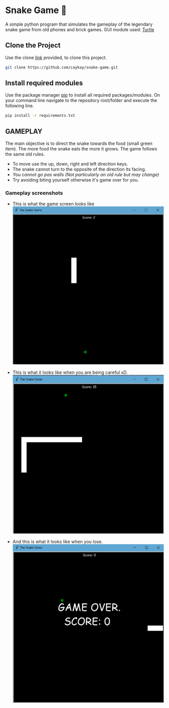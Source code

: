 # Snake Game 🐍
A simple python program that simulates the gameplay of the legendary snake game from old phones and brick games.
GUI module used: [Turtle](https://docs.python.org/3/library/turtle.html)

## Clone the Project
Use the clone [link](https://github.com/caykay/AnimatedStar) provided, to clone this project.
```bash
git clone https://github.com/caykay/snake-game.git
```

## Install required modules
Use the package manager [pip](https://pip.pypa.io/en/stable/) to install all required packages/modules.
On your command line navigate to the repository root/folder and execute the following line.

```bash
pip install -r requirements.txt
```

## GAMEPLAY
The main objective is to direct the snake towards the food (small green item).
The more food the snake eats the more it grows.
The game follows the same old rules.
- To move use the up, down, right and left direction keys.
- The snake cannot turn to the opposite of the direction its facing.
- _You cannot go pas walls (Not particularly an old rule but may change)_
- Try avoiding biting yourself otherwise it's game over for you.

### Gameplay screenshots
- This is what the game screen looks like
![Beginning of the game](images/img_1.png)

- This is what it looks like when you are being careful xD.
![Beginning of the game](images/img_2.png)

- And this is what it looks like when you lose.
![Beginning of the game](images/img_3.png)
